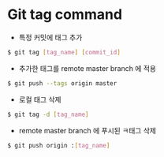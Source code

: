 # Git tag command

* 특정 커밋에 태그 추가

``` bash
$ git tag [tag_name] [commit_id]
```

* 추가한 태그를 remote master branch 에 적용

```bash
$ git push --tags origin master
```

* 로컬 태그 삭제

```bash
$ git tag -d [tag_name]
```

* remote master branch 에 푸시된 ㅋ태그 삭제

```bash
$ git push origin :[tag_name]
```

